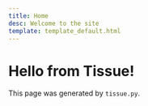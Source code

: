 ```yaml
---
title: Home
desc: Welcome to the site
template: template_default.html
---
```


# Hello from Tissue!

This page was generated by `tissue.py`.
